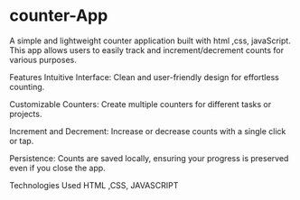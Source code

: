 # counter-App
A simple and lightweight counter application built with html ,css, javaScript. This app allows users to easily track and increment/decrement counts for various purposes.

Features
Intuitive Interface: Clean and user-friendly design for effortless counting.

Customizable Counters: Create multiple counters for different tasks or projects.

Increment and Decrement: Increase or decrease counts with a single click or tap.

Persistence: Counts are saved locally, ensuring your progress is preserved even if you close the app.

Technologies Used
HTML ,CSS, JAVASCRIPT
